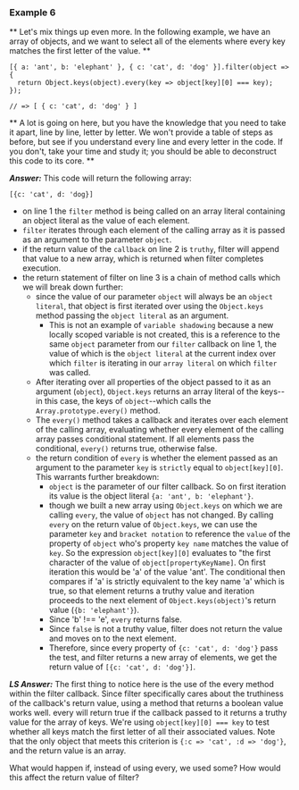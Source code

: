 ### Example 6 ###
**
Let's mix things up even more. In the following example, we have an array of objects, and we want to select all of the elements where every key matches the first letter of the value.
**
```
[{ a: 'ant', b: 'elephant' }, { c: 'cat', d: 'dog' }].filter(object => {
  return Object.keys(object).every(key => object[key][0] === key);
});

// => [ { c: 'cat', d: 'dog' } ]
```
**
A lot is going on here, but you have the knowledge that you need to take it apart, line by line, letter by letter. We won't provide a table of steps as before, but see if you understand every line and every letter in the code. If you don't, take your time and study it; you should be able to deconstruct this code to its core.
**

***Answer:***
This code will return the following array:
```
[{c: 'cat', d: 'dog}]
```

- on line 1 the `filter` method is being called on an array literal containing an object literal as the value of each element.
- `filter` iterates through each element of the calling array as it is passed as an argument to the parameter `object`.
- if the return value of the `callback` on line 2 is `truthy`, filter will append that value to a new array, which is returned when filter completes execution.
- the return statement of filter on line 3 is a chain of method calls which we will break down further:
  - since the value of our parameter `object` will always be an `object literal`, that object is first iterated over using the `Object.keys` method passing the `object literal` as an argument.
    - This is not an example of `variable shadowing` because a new locally scoped variable is not created, this is a reference to the same `object` parameter from our `filter` callback on line 1, the value of which is the `object literal` at the current index over which `filter` is iterating in our `array literal` on which `filter` was called.
  - After iterating over all properties of the object passed to it as an argument (`object`), `Object.keys` returns an array literal of the keys--in this case, the keys of `object`--which calls the `Array.prototype.every()` method.
  - The `every()` method takes a callback and iterates over each element of the calling array, evaluating whether every element of the calling array passes conditional statement. If all elements pass the conditional, `every()` returns true, otherwise false.
  - the return condition of `every` is whether the element passed as an argument to the parameter `key` is `strictly` equal to `object[key][0]`.  This warrants further breakdown:
    - `object` is the parameter of our filter callback.  So on first iteration its value is the object literal `{a: 'ant', b: 'elephant'}`.
    - though we built a new array using `Object.keys` on which we are calling `every`, the value of `object` has not changed.  By calling `every` on the return value of `Object.keys`, we can use the parameter `key` and `bracket notation` to reference the `value` of the property of `object` who's property `key name` matches the value of `key`.  So the expression `object[key][0]` evaluates to "the first character of the value of `object[propertyKeyName]`.  On first iteration this would be 'a' of the value 'ant'.  The conditional then compares if 'a' is strictly equivalent to the key name 'a' which is true, so that element returns a truthy value and iteration proceeds to the next element of `Object.keys(object)`'s return value (`{b: 'elephant'}`).
    - Since 'b' !== 'e', `every` returns false.
    - Since `false` is not a truthy value, filter does not return the value and moves on to the next element.
    - Therefore, since every property of `{c: 'cat', d: 'dog'}` pass the test, and filter returns a new array of elements, we get the return value of `[{c: 'cat', d: 'dog'}]`.

***LS Answer:***
The first thing to notice here is the use of the every method within the filter callback. Since filter specifically cares about the truthiness of the callback's return value, using a method that returns a boolean value works well. every will return true if the callback passed to it returns a truthy value for the array of keys. We're using `object[key][0] === key` to test whether all keys match the first letter of all their associated values. Note that the only object that meets this criterion is `{:c => 'cat', :d => 'dog'}`, and the return value is an array.

What would happen if, instead of using every, we used some? How would this affect the return value of filter?
